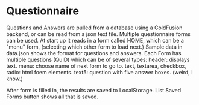 # Questionnaire

Questions and Answers are pulled from a database using a ColdFusion backend, or can be read from a json text file.
Multiple questionnaire forms can be used.
At start up it reads in a form called HOME, which can be a "menu" form, (selecting which other form to load next.)
Sample data in data.json shows the format for questions and answers.
Each Form has multiple questions (QuID) which can be of several types:
header: displays text.
menu: choose name of next form to go to.
text, textarea, checkbox, radio: html foem elements.
text5: question with five answer boxes. (weird, I know.)

After form is filled in, the results are saved to LocalStorage. List Saved Forms button shows all that is saved.


